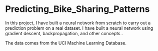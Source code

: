 # Predicting_Bike_Sharing_Patterns

In this project, I have built a neural network from scratch to carry out a prediction problem on a real dataset. I have built a neural network using gradient descent, backpropagation, and other concepts . 

The data comes from the UCI Machine Learning Database.

